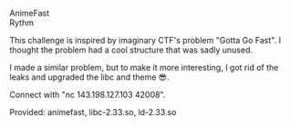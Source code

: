 AnimeFast  
Rythm  

This challenge is inspired by imaginary CTF's problem "Gotta Go Fast". I thought the problem had a cool structure that was sadly unused. 

I made a similar problem, but to make it more interesting, I got rid of the leaks and upgraded the libc and theme :sunglasses:. 

Connect with "nc 143.198.127.103 42008".  
  
Provided: animefast, libc-2.33.so, ld-2.33.so  
